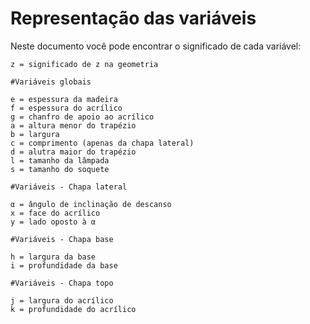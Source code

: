 # Representação das variáveis

Neste documento você pode encontrar o significado de cada variável:

`z = significado de z na geometria`

```
#Variáveis globais

e = espessura da madeira
f = espessura do acrílico
g = chanfro de apoio ao acrílico
a = altura menor do trapézio
b = largura
c = comprimento (apenas da chapa lateral)
d = alutra maior do trapézio
l = tamanho da lâmpada
s = tamanho do soquete

#Variáveis - Chapa lateral

α = ângulo de inclinação de descanso
x = face do acrílico
y = lado oposto à α

#Variáveis - Chapa base

h = largura da base
i = profundidade da base

#Variáveis - Chapa topo

j = largura do acrílico
k = profundidade do acrílico
```